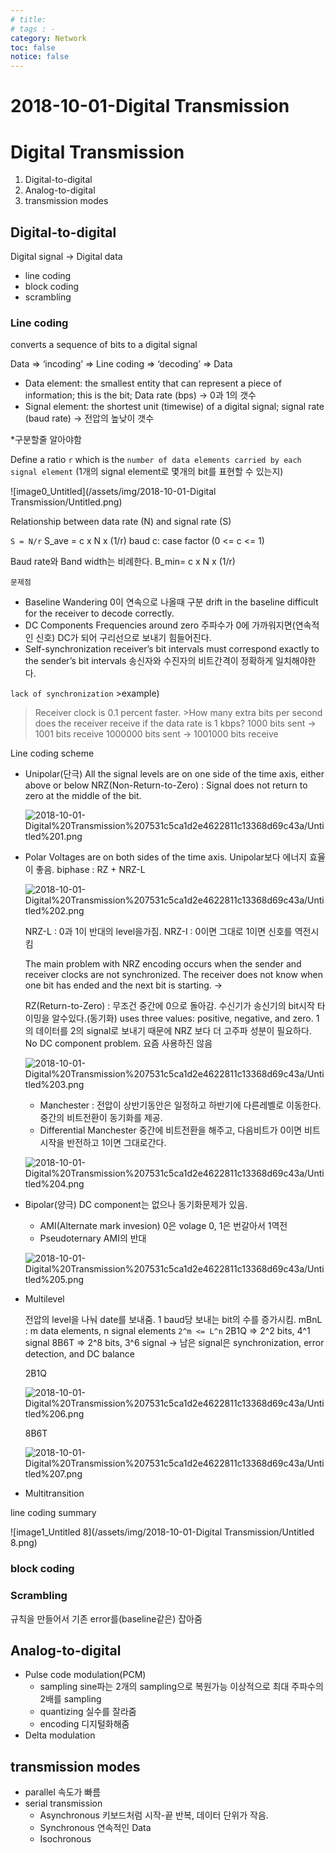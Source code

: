 ```yaml
---
# title: 
# tags : -
category: Network
toc: false
notice: false
---
```


# 2018-10-01-Digital Transmission

# Digital Transmission

1. Digital-to-digital
2. Analog-to-digital
3. transmission modes

## Digital-to-digital

Digital signal -> Digital data

- line coding
- block coding
- scrambling

### Line coding

converts a sequence of bits to a digital signal

Data => ‘incoding’ => Line coding => ‘decoding’ => Data

- Data element: the smallest entity that can represent a piece of information; this is the bit; Data rate (bps) -> 0과 1의 갯수
- Signal element: the shortest unit (timewise) of a digital signal; signal rate (baud rate) -> 전압의 높낮이 갯수

*구분할줄 알아야함

Define a ratio `r` which is the `number of data elements carried by each signal element` (1개의 signal element로 몇개의 bit를 표현할 수 있는지)

![image0_Untitled](/assets/img/2018-10-01-Digital Transmission/Untitled.png)

Relationship between data rate (N) and signal rate (S)

`S = N/r`
S_ave = c x N x (1/r) baud
c: case factor (0 <= c <= 1)

Baud rate와 Band width는 비례한다.
B_min= c x N x (1/r)

`문제점`

- Baseline Wandering
0이 연속으로 나올때 구분
drift in the baseline
difficult for the receiver to decode correctly.
- DC Components
Frequencies around zero
주파수가 0에 가까워지면(연속적인 신호) DC가 되어 구리선으로 보내기 힘들어진다.
- Self-synchronization
receiver’s bit intervals must correspond exactly to the sender’s bit intervals
송신자와 수진자의 비트간격이 정확하게 일치해야한다.

`lack of synchronization` >example)
>Receiver clock is 0.1 percent faster. >How many extra bits per second does the receiver receive if the data rate is 1 kbps?
>1000 bits sent -> 1001 bits receive
>1000000 bits sent -> 1001000 bits receive

Line coding scheme

- Unipolar(단극)
All the signal levels are on one side of the time axis, either above or below
NRZ(Non-Return-to-Zero) : Signal does not return to zero at the middle of the bit.

    ![2018-10-01-Digital%20Transmission%207531c5ca1d2e4622811c13368d69c43a/Untitled%201.png](2018-10-01-Digital%20Transmission%207531c5ca1d2e4622811c13368d69c43a/Untitled%201.png)

- Polar
Voltages are on both sides of the time axis.
Unipolar보다 에너지 효율이 좋음.
biphase : RZ + NRZ-L

    ![2018-10-01-Digital%20Transmission%207531c5ca1d2e4622811c13368d69c43a/Untitled%202.png](2018-10-01-Digital%20Transmission%207531c5ca1d2e4622811c13368d69c43a/Untitled%202.png)

    NRZ-L : 0과 1이 반대의 level을가짐.
    NRZ-I : 0이면 그대로 1이면 신호를 역전시킴

    The main problem with NRZ encoding occurs when the sender and receiver clocks are not synchronized. The receiver does not know when one bit has ended and the next bit is starting. ->

    RZ(Return-to-Zero) : 무조건 중간에 0으로 돌아감. 수신기가 송신기의 bit시작 타이밍을 알수있다.(동기화)
    uses three values: positive, negative, and zero.
    1의 데이터를 2의 signal로 보내기 때문에 NRZ 보다 더 고주파 성분이 필요하다.
    No DC component problem.
    요즘 사용하진 않음

    ![2018-10-01-Digital%20Transmission%207531c5ca1d2e4622811c13368d69c43a/Untitled%203.png](2018-10-01-Digital%20Transmission%207531c5ca1d2e4622811c13368d69c43a/Untitled%203.png)

    - Manchester : 전압이 상반기동안은 일정하고 하반기에 다른레벨로 이동한다. 중간의 비트전환이 동기화를 제공.
    - Differential Manchester 중간에 비트전환을 해주고, 다음비트가 0이면 비트시작을 반전하고 1이면 그대로간다.

    ![2018-10-01-Digital%20Transmission%207531c5ca1d2e4622811c13368d69c43a/Untitled%204.png](2018-10-01-Digital%20Transmission%207531c5ca1d2e4622811c13368d69c43a/Untitled%204.png)

- Bipolar(양극)
DC component는 없으나 동기화문제가 있음.
    - AMI(Alternate mark invesion)
    0은 volage 0, 1은 번갈아서 1역전
    - Pseudoternary
    AMI의 반대

    ![2018-10-01-Digital%20Transmission%207531c5ca1d2e4622811c13368d69c43a/Untitled%205.png](2018-10-01-Digital%20Transmission%207531c5ca1d2e4622811c13368d69c43a/Untitled%205.png)

- Multilevel

    전압의 level을 나눠 date를 보내줌. 1 baud당 보내는 bit의 수를 증가시킴.
    mBnL : m data elements, n signal elements `2^m <= L^n`
    2B1Q => 2^2 bits, 4^1 signal
    8B6T => 2^8 bits, 3^6 signal -> 남은 signal은 synchronization, error detection, and DC balance

    2B1Q

    ![2018-10-01-Digital%20Transmission%207531c5ca1d2e4622811c13368d69c43a/Untitled%206.png](2018-10-01-Digital%20Transmission%207531c5ca1d2e4622811c13368d69c43a/Untitled%206.png)

    8B6T

    ![2018-10-01-Digital%20Transmission%207531c5ca1d2e4622811c13368d69c43a/Untitled%207.png](2018-10-01-Digital%20Transmission%207531c5ca1d2e4622811c13368d69c43a/Untitled%207.png)

- Multitransition

line coding summary

![image1_Untitled 8](/assets/img/2018-10-01-Digital Transmission/Untitled 8.png)

### block coding

### Scrambling

규칙을 만들어서 기존 error를(baseline같은) 잡아줌

## Analog-to-digital

- Pulse code modulation(PCM)
    - sampling
    sine파는 2개의 sampling으로 복원가능
    이상적으로 최대 주파수의 2배를 sampling
    - quantizing
    실수를 잘라줌
    - encoding
    디지털화해줌
- Delta modulation

## transmission modes

- parallel
속도가 빠름
- serial transmission
    - Asynchronous
    키보드처럼 시작-끝 반복, 데이터 단위가 작음.
    - Synchronous
    연속적인 Data
    - Isochronous